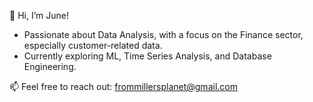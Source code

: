 👋 Hi, I’m June!



-  Passionate about Data Analysis, with a focus on the Finance sector, especially customer-related data.
-  Currently exploring ML, Time Series Analysis, and Database Engineering.

  
  
 📫 Feel free to reach out: frommillersplanet@gmail.com

<!---
millersplanet/millersplanet is a ✨ special ✨ repository because its `README.md` (this file) appears on your GitHub profile.
You can click the Preview link to take a look at your changes.
--->
